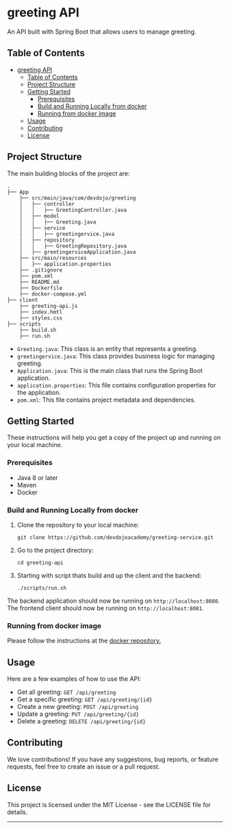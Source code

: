 # greeting API
An API built with Spring Boot that allows users to manage greeting.

## Table of Contents
- [greeting API](#greeting-api)
  - [Table of Contents](#table-of-contents)
  - [Project Structure](#project-structure)
  - [Getting Started](#getting-started)
    - [Prerequisites](#prerequisites)
    - [Build and Running Locally from docker](#build-and-running-locally-from-docker)
    - [Running from docker image](#running-from-docker-image)
  - [Usage](#usage)
  - [Contributing](#contributing)
  - [License](#license)

## Project Structure
The main building blocks of the project are:

```
.
├── App
    ├── src/main/java/com/devdojo/greeting
    │   ├── controller
    │   │   ├── GreetingController.java
    │   ├── model
    │   │   ├── Greeting.java
    │   ├── service
    │   │   ├── greetingervice.java
    |   ├── repository
    │   │   ├── GreetingRepository.java
    │   ├── greetingerviceApplication.java
    ├── src/main/resources
    │   ├── application.properties
    ├── .gitignore
    ├── pom.xml
    ├── README.md
    ├── Dockerfile
    ├── docker-compose.yml
├── client
    ├── greeting-api.js
    ├── index.hmtl
    ├── styles.css
├── scripts
    ├── build.sh
    ├── run.sh

```

- `Greeting.java`: This class is an entity that represents a greeting.
- `greetingervice.java`: This class provides business logic for managing greeting.
- `Application.java`: This is the main class that runs the Spring Boot application.
- `application.properties`: This file contains configuration properties for the application.
- `pom.xml`: This file contains project metadata and dependencies.

## Getting Started
These instructions will help you get a copy of the project up and running on your local machine.

### Prerequisites
- Java 8 or later
- Maven
- Docker

### Build and Running Locally from docker
1. Clone the repository to your local machine:
    ```
    git clone https://github.com/devdojoacademy/greeting-service.git
    ```
2. Go to the project directory:
    ```
    cd greeting-api
    ```
3. Starting with script thats build and up the client and the backend:
    ```
    ./scripts/run.sh
    ```

The backend application should now be running on `http://localhost:8080`.
The frontend client should now be running on `http://localhost:8081`.

### Running from docker image
Please follow the instructions at the [docker repository.](https://hub.docker.com/r/brnnai/greeting-service)

## Usage
Here are a few examples of how to use the API:

- Get all greeting: `GET /api/greeting`
- Get a specific greeting: `GET /api/greeting/{id}`
- Create a new greeting: `POST /api/greeting`
- Update a greeting: `PUT /api/greeting/{id}`
- Delete a greeting: `DELETE /api/greeting/{id}`

## Contributing
We love contributions! If you have any suggestions, bug reports, or feature requests, feel free to create an issue or a pull request.

## License
This project is licensed under the MIT License - see the LICENSE file for details.

---
